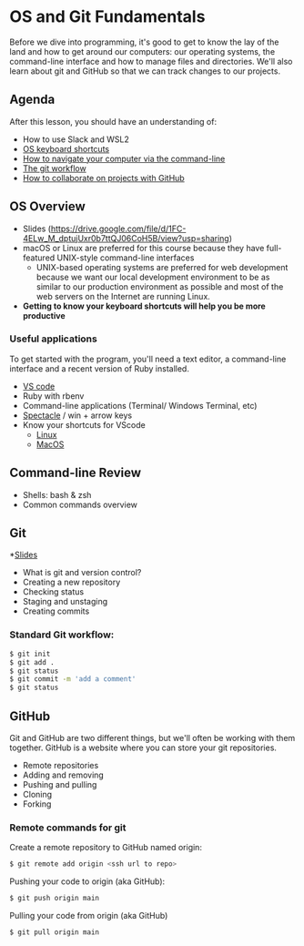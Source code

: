 # OS and Git Fundamentals

Before we dive into programming, it's good to get to know the lay of the land and how to get around our computers: our operating systems, the command-line interface and how to manage files and directories. We'll also learn about git and GitHub so that we can track changes to our projects.

## Agenda
After this lesson, you should have an understanding of:

  * How to use Slack and WSL2
  * [OS keyboard shortcuts](#os-overview)
  * [How to navigate your computer via the command-line](#command-line-review)
  * [The git workflow](#git)
  * [How to collaborate on projects with GitHub](#github)

## OS Overview
  * Slides (https://drive.google.com/file/d/1FC-4ELw_M_dptujUxr0b7ttQJ06CoH5B/view?usp=sharing)
  * macOS or Linux are preferred for this course because they have full-featured UNIX-style command-line interfaces
    * UNIX-based operating systems are preferred for web development because we want our local development environment to be as similar to our production environment as possible and most of the web servers on the Internet are running Linux.
  * **Getting to know your keyboard shortcuts will help you be more productive**

### Useful applications
To get started with the program, you'll need a text editor, a command-line interface and a recent version of Ruby installed.

  * [VS code](https://code.visualstudio.com/)
  * Ruby with rbenv
  * Command-line applications (Terminal/ Windows Terminal, etc)
  * [Spectacle](https://spectacleapp.com) / win + arrow keys
  * Know your shortcuts for VScode 
    * [Linux](https://code.visualstudio.com/shortcuts/keyboard-shortcuts-linux.pdf)
    * [MacOS](https://code.visualstudio.com/shortcuts/keyboard-shortcuts-macos.pdf)


## Command-line Review
  * Shells: bash & zsh
  * Common commands overview

## Git
  *[Slides](https://drive.google.com/file/d/17uGFXR55FTC2o7orXpB1d5q1DgLTIf3D/view?usp=sharing)
  * What is git and version control?
  * Creating a new repository
  * Checking status
  * Staging and unstaging
  * Creating commits


### Standard Git workflow:

```bash
$ git init
$ git add .
$ git status
$ git commit -m 'add a comment'
$ git status
```

## GitHub
Git and GitHub are two different things, but we'll often be working with them together. GitHub is a website where you can store your git repositories.

  * Remote repositories
  * Adding and removing
  * Pushing and pulling
  * Cloning
  * Forking

### Remote commands for git

Create a remote repository to GitHub named origin:
```bash
$ git remote add origin <ssh url to repo>
```

Pushing your code to origin (aka GitHub):
```bash
$ git push origin main
```

Pulling your code from origin (aka GitHub)

```bash
$ git pull origin main
```
